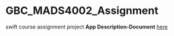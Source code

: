 # GBC_MADS4002_Assignment
swift course assignment project **App Description-Document** [here](https://drive.google.com/file/d/1YjCbZfkf3UrlJ9_AQQLfs4bLYCbOc1Op/view?usp=sharing)
